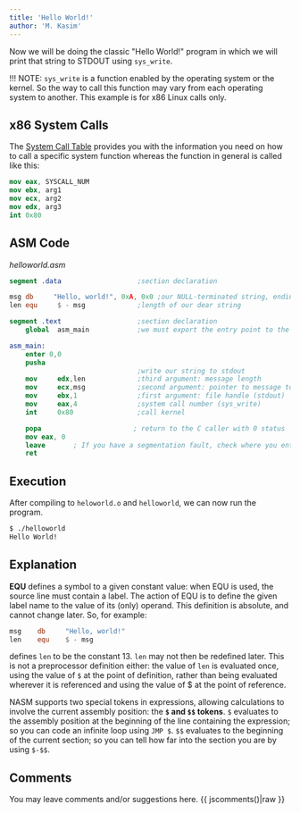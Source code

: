 ```yaml
---
title: 'Hello World!'
author: 'M. Kasim'
---
```


Now we will be doing the classic "Hello World!" program in which we will print that string to STDOUT using `sys_write`. 

!!! NOTE: `sys_write` is a function enabled by the operating system or the kernel. So the way to call this function may vary from each operating system to another. This example is for x86 Linux calls only.

## x86 System Calls
The [System Call Table](https://srv2.mysnet.me/resources/linux-system-call-table.html) provides you with the information you need on how to call a specific system function whereas the function in general is called like this:

```nasm
mov eax, SYSCALL_NUM
mov ebx, arg1
mov ecx, arg2
mov edx, arg3
int 0x80
```

## ASM Code

_helloworld.asm_
```nasm
segment .data                   ;section declaration

msg db     "Hello, world!", 0xA, 0x0 ;our NULL-terminated string, ending with 0xA (lf) or 0xD (CR)
len equ     $ - msg             ;length of our dear string

segment .text                   ;section declaration
    global  asm_main            ;we must export the entry point to the ELF linker or loader

asm_main:
    enter 0,0
    pusha
                                ;write our string to stdout
    mov     edx,len             ;third argument: message length
    mov     ecx,msg             ;second argument: pointer to message to write
    mov     ebx,1               ;first argument: file handle (stdout)
    mov     eax,4               ;system call number (sys_write)
    int     0x80                ;call kernel

    popa                       ; return to the C caller with 0 status
    mov eax, 0
    leave		; If you have a segmentation fault, check where you enter and leave
    ret
```

## Execution
After compiling to `heloworld.o` and `helloworld`, we can now run the program.

``` bash
$ ./helloworld
Hello World!
```


## Explanation
**EQU** defines a symbol to a given constant value: when EQU is used, the source line must contain a label. The action of EQU is to define the given label name to the value of its (only) operand. This definition is absolute, and cannot change later. So, for example:

```NASM
msg    db     "Hello, world!"
len    equ    $ - msg
```

defines `len` to be the constant 13. `len` may not then be redefined later. This is not a preprocessor definition either: the value of `len` is evaluated once, using the value of `$` at the point of definition, rather than being evaluated wherever it is referenced and using the value of $ at the point of reference.

NASM supports two special tokens in expressions, allowing calculations to involve the current assembly position: the **`$` and `$$` tokens**. `$` evaluates to the assembly position at the beginning of the line containing the expression; so you can code an infinite loop using `JMP $`.
`$$` evaluates to the beginning of the current section; so you can tell how far into the section you are by using `$-$$`.

## Comments
You may leave comments and/or suggestions here.
{{ jscomments()|raw }}